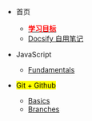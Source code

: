 <!--侧边导航-->

- 首页

  - [<span style="color:red;font-weight:bold">学习目标</span>](docs/goals.md)
  - [Docsify 自用笔记](docs/info.md)

- JavaScript
  - [Fundamentals](docs/notes/javascript-1.md)

- <mark>Git + Github</mark>
  - [Basics](docs/notes/git-1.md)
  - [Branches](docs/notes/git-2.md)
